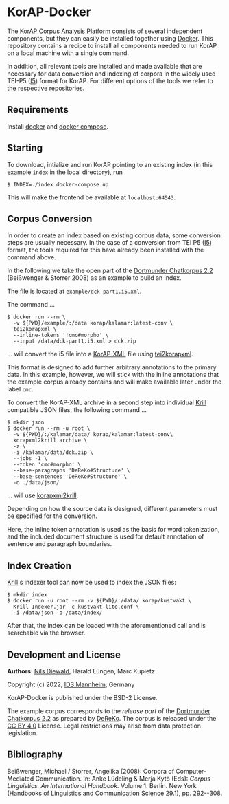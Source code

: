 # KorAP-Docker

The [KorAP Corpus Analysis Platform](http://korap.ids-mannheim.de/)
consists of several independent components,
but they can easily be installed together using
[Docker](https://www.docker.com/).
This repository contains a recipe to install all
components needed to run KorAP on a local machine
with a single command.

In addition, all relevant tools are installed and
made available that are necessary for data conversion
and indexing of corpora in the widely used TEI-P5
([I5](https://www.ids-mannheim.de/en/digspra/corpus-linguistics/projects/corpus-development/ids-text-model/)) format for KorAP.
For different options of the tools we refer to the
respective repositories.


## Requirements

Install [docker](https://www.docker.com/) and
[docker compose](https://github.com/docker/compose).


## Starting

To download, intialize and run KorAP pointing to an existing index
(in this example `index` in the local directory), run

```shell
$ INDEX=./index docker-compose up
```

This will make the frontend be available at
`localhost:64543`.


## Corpus Conversion

In order to create an index based on existing
corpus data, some conversion steps are usually
necessary.
In the case of a conversion from TEI P5
([I5](https://www.ids-mannheim.de/en/digspra/corpus-linguistics/projects/corpus-development/ids-text-model/)) format,
the tools required for this have already been installed
with the command above.

In the following we take the open part of the
[Dortmunder Chatkorpus 2.2](https://www.uni-due.de/germanistik/chatkorpus/)
(Beißwenger & Storrer 2008) as an example to build an index.

The file is located at `example/dck-part1.i5.xml`.

The command ...

```shell
$ docker run --rm \
  -v ${PWD}/example/:/data korap/kalamar:latest-conv \
  tei2korapxml \
  --inline-tokens '!cmc#morpho' \
  --input /data/dck-part1.i5.xml > dck.zip
```

... will convert the i5 file into a
[KorAP-XML](https://github.com/KorAP/KorAP-XML-Krill#about-korap-xml)
file using
[tei2korapxml](https://github.com/KorAP/KorAP-XML-TEI).

This format is designed to add further arbitrary annotations
to the primary data. In this example, however, we will stick
with the inline annotations that the example corpus already
contains and will make available later under the label `cmc`.

To convert the KorAP-XML archive in a second step
into individual [Krill](https://github.com/KorAP/Krill) compatible
JSON files, the following command ...

```shell
$ mkdir json
$ docker run --rm -u root \
  -v ${PWD}/:/kalamar/data/ korap/kalamar:latest-conv\
  korapxml2krill archive \
  -z \
  -i /kalamar/data/dck.zip \
  --jobs -1 \
  --token 'cmc#morpho' \
  --base-paragraphs 'DeReKo#Structure' \
  --base-sentences 'DeReKo#Structure' \
  -o ./data/json/
```

... will use [korapxml2krill](https://github.com/KorAP/KorAP-XML-Krill).

Depending on how the source data is designed,
different parameters must be specified for the conversion.

Here, the inline token annotation is used as the basis for
word tokenization, and the included document structure is 
used for default annotation of sentence and paragraph boundaries.


## Index Creation

[Krill](https://github.com/KorAP/Krill)'s indexer tool can now
be used to index the JSON files:

```shell
$ mkdir index
$ docker run -u root --rm -v ${PWD}/:/data/ korap/kustvakt \
  Krill-Indexer.jar -c kustvakt-lite.conf \
  -i /data/json -o /data/index/
```

After that, the index can be loaded with the aforementioned
call and is searchable via the browser.

## Development and License

**Authors**: [Nils Diewald](https://www.nils-diewald.de/), Harald Lüngen, Marc Kupietz

Copyright (c) 2022, [IDS Mannheim](https://www.ids-mannheim.de/), Germany

KorAP-Docker is published under the BSD-2 License.

The example corpus corresponds to the *release part* of the
[Dortmunder Chatkorpus 2.2](https://www.uni-due.de/germanistik/chatkorpus/)
as prepared by
[DeReKo](https://www.ids-mannheim.de/digspra/kl/projekte/korpora/).
The corpus is released under the [CC BY 4.0](https://creativecommons.org/licenses/by/4.0/) License.
Legal restrictions may arise from data protection legislation.


## Bibliography

Beißwenger, Michael / Storrer, Angelika (2008):
Corpora of Computer-Mediated Communication.
In: Anke Lüdeling & Merja Kytö (Eds): *Corpus Linguistics. An International Handbook.*
Volume 1. Berlin. New York (Handbooks of Linguistics and Communication Science 29.1),
pp. 292--308.

